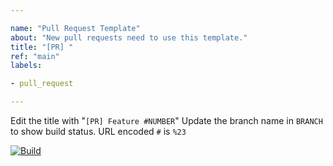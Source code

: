 ```yaml
---

name: "Pull Request Template"
about: "New pull requests need to use this template."
title: "[PR] "
ref: "main"
labels:

- pull_request

---
```


Edit the title with "`[PR] Feature #NUMBER`"
Update the branch name in `BRANCH` to show build status.
URL encoded `#` is `%23`

[![Build](https://jenkins.anrisoftware.com/job/robobeerun-helm-charts/job/BRANCH/badge/icon)](https://jenkins.anrisoftware.com/job/robobeerun-helm-charts/job/BRANCH/)
